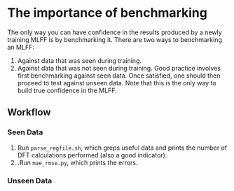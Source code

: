 # The importance of benchmarking
The only way you can have confidence in the results produced by a newly training MLFF is by benchmarking it.
There are two ways to benchmarking an MLFF:
1. Against data that was seen during training.
2. Against data that was not seen during training.
Good practice involves first benchmarking against seen data. Once satisfied, one should then proceed to test against 
unseen data. Note that this is the only way to build true confidence in the MLFF. 

## Workflow

### Seen Data
1. Run `parse_regfile.sh`, which greps useful data and prints the number of DFT calculations performed 
(also a good indicator).
2. .Run `mae_rmse.py`, which prints the errors.

### Unseen Data
